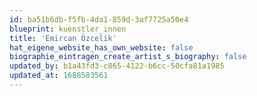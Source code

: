 ```yaml
---
id: ba51b6db-f5fb-4da1-859d-3af7725a50e4
blueprint: kuenstler_innen
title: 'Emircan Özcelik'
hat_eigene_website_has_own_website: false
biographie_eintragen_create_artist_s_biography: false
updated_by: b1a43fd3-c865-4122-b6cc-50cfa81a1985
updated_at: 1688583561
---
```


